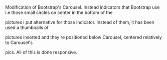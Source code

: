 Modification of Bootstrap's Carousel.
Instead indicators that Bootstrap use i.e those small circles on center in the bottom of the 

pictures i put alternative for those indicator. Instead of them, it has been used a thumbnails of 

pictures inserted and they're positioned below Carousel, centered relatively to Carousel's 

pics. All of this is done responsive.
